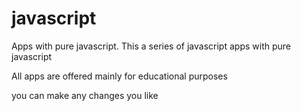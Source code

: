 javascript
==========

Apps with pure javascript.
This a series of javascript apps with pure javascript

All apps are offered mainly for educational purposes

you can make any changes you like
